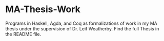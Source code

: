 # MA-Thesis-Work
Programs in Haskell, Agda, and Coq as formalizations of work in my MA thesis under the supervision of Dr. Leif Weatherby. Find the full Thesis in the README file.
